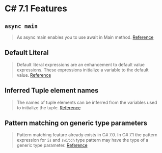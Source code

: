 # C# 7.1 Features

## `async main`
> As async main enables you to use await in Main method. [Reference](https://github.com/antonyjack/C-7.1/blob/master/AsyncMain/README.md)

## Default Literal
> Default literal expressions are an enhancement to default value expressions. These expressions initialize a variable to the default value. [Reference](https://github.com/antonyjack/C-7.1/blob/master/DefaultLiteral/README.md)

## Inferred Tuple element names
> The names of tuple elements can be inferred from the variables used to initialize the tuple. [Reference](https://github.com/antonyjack/C-7.1/blob/master/InferredTuple/README.md)

## Pattern matching on generic type parameters
> Pattern matching feature already exists in C# 7.0. In C# 7.1 the pattern expression for `is` and `switch` type pattern may have the type of a generic type parameter. [Reference](https://github.com/antonyjack/C-7.1/blob/master/PatternMatchingWithGenerics)
